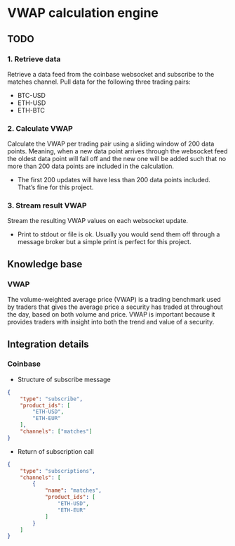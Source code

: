 # VWAP calculation engine

## TODO

### 1. Retrieve data

Retrieve a data feed from the coinbase websocket and subscribe to the matches channel. Pull data for
the following three trading pairs:

- BTC-USD
- ETH-USD
- ETH-BTC

### 2. Calculate VWAP

Calculate the VWAP per trading pair using a sliding window of 200 data points. Meaning, when a new
data point arrives through the websocket feed the oldest data point will fall off and the new one will be
added such that no more than 200 data points are included in the calculation.

- The first 200 updates will have less than 200 data points included. That’s fine for this project.

### 3. Stream result VWAP

Stream the resulting VWAP values on each websocket update.

- Print to stdout or file is ok. Usually you would send them off through a message broker but a
simple print is perfect for this project.

## Knowledge base

### VWAP

The volume-weighted average price (VWAP) is a trading benchmark used by traders that gives the average price a security has traded at throughout the day, based on both volume and price. VWAP is important because it provides traders with insight into both the trend and value of a security.

## Integration details

### Coinbase

- Structure of subscribe message

```json
{
    "type": "subscribe",
    "product_ids": [
        "ETH-USD",
        "ETH-EUR"
    ],
    "channels": ["matches"]
}
```

- Return of subscription call

```json
{
    "type": "subscriptions",
    "channels": [
        {
            "name": "matches",
            "product_ids": [
                "ETH-USD",
                "ETH-EUR"
            ]
        }
    ]
}
```